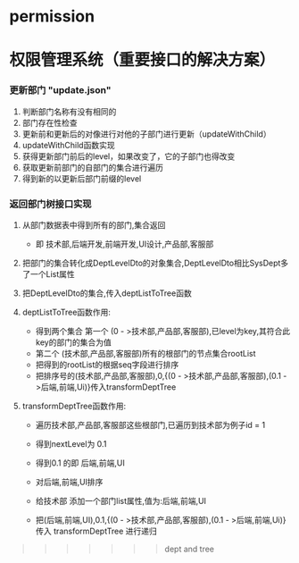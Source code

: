 
# permission
权限管理系统（重要接口的解决方案）
=======
### 更新部门 "update.json"

1. 判断部门名称有没有相同的
2. 部门存在性检查
3. 更新前和更新后的对像进行对他的子部门进行更新（updateWithChild）
4. updateWithChild函数实现
5. 获得更新部门前后的level，如果改变了，它的子部门也得改变
6. 获取更新前部门的自部门的集合进行遍历
7. 得到新的以更新后部门前缀的level





### 返回部门树接口实现
1. 从部门数据表中得到所有的部门,集合返回

    - 即 技术部,后端开发,前端开发,UI设计,产品部,客服部

2. 把部门的集合转化成DeptLevelDto的对象集合,DeptLevelDto相比SysDept多了一个List<DeptLevelDto>属性

3. 把DeptLevelDto的集合,传入deptListToTree函数

4. deptListToTree函数作用:

    - 得到两个集合 第一个 (0 - >技术部,产品部,客服部),已level为key,其符合此key的部门的集合为值
    - 第二个 (技术部,产品部,客服部)所有的根部门的节点集合rootList
    - 把得到的rootList的根据seq字段进行排序
    - 把排序号的(技术部,产品部,客服部),0,{(0 - >技术部,产品部,客服部),(0.1 - >后端,前端,Ui)}传入transformDeptTree

5. transformDeptTree函数作用:

    - 遍历技术部,产品部,客服部这些根部门,已遍历到技术部为例子id = 1
    - 得到nextLevel为 0.1
    - 得到0.1 的即 后端,前端,UI
    - 对后端,前端,UI排序
    - 给技术部 添加一个部门list属性,值为:后端,前端,UI

    - 把(后端,前端,UI),0.1,{(0 - >技术部,产品部,客服部),(0.1 - >后端,前端,Ui)} 传入
      transformDeptTree 进行递归
>>>>>>> dept and tree
